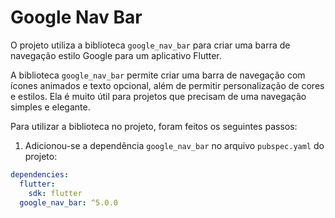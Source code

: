 # Google Nav Bar

O projeto utiliza a biblioteca `google_nav_bar` para criar uma barra de navegação estilo Google para um aplicativo Flutter. 

A biblioteca `google_nav_bar` permite criar uma barra de navegação com ícones animados e texto opcional, além de permitir personalização de cores e estilos. Ela é muito útil para projetos que precisam de uma navegação simples e elegante.

Para utilizar a biblioteca no projeto, foram feitos os seguintes passos:

1. Adicionou-se a dependência `google_nav_bar` no arquivo `pubspec.yaml` do projeto:

```yaml
dependencies:
  flutter:
    sdk: flutter
  google_nav_bar: ^5.0.0
